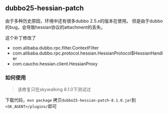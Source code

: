 ## dubbo25-hessian-patch

由于多种历史原因，环境中还有很多dubbo 2.5.x的版本在使用。
但是由于dubbo的bug，会导致hessian协议的attachment的丢失。

这个补丁修改了

* com.alibaba.dubbo.rpc.filter.ContextFilter
* com.alibaba.dubbo.rpc.protocol.hessian.HessianProtocol$HessianHandler
* com.caucho.hessian.client.HessianProxy

### 如何使用
> 该修复只在skywalking 8.1.0下测试过

下载代码，`mvn package` 拷贝`dubbo25-hessian-patch-8.1.0.jar`到 `<SK_AGENT>/plugins/`即可